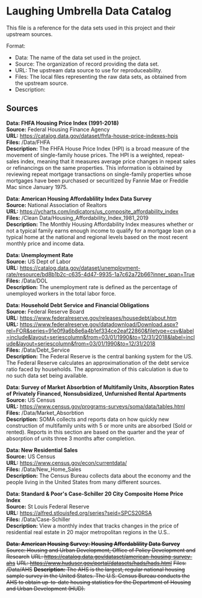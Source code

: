 # Laughing Umbrella Data Catalog
This file is a reference for the data sets used in this project and their upstream sources.

Format: 
- Data: The name of the data set used in the project. 
- Source: The organization of record providing the data set.
- URL: The upstream data source to use for reproduceability.
- Files: The local files representing the raw data sets, as obtained from the upstream source.
- Description: 

## Sources

**Data: FHFA Housing Price Index (1991-2018)**  
**Source:** Federal Housing Finance Agency  
**URL:** https://catalog.data.gov/dataset/fhfa-house-price-indexes-hpis  
**Files:** /Data/FHFA    
**Description:** The FHFA House Price Index (HPI) is a broad measure of the movement of single-family house prices.  The HPI is a weighted, repeat-sales index, meaning that it measures average price changes in repeat sales or refinancings on the same properties. This information is obtained by reviewing repeat mortgage transactions on single-family properties whose mortgages have been purchased or securitized by Fannie Mae or Freddie Mac since January 1975.


**Data: American Housing Affordablility Index Data Survey**     
**Source:** National Association of Realtors  
**URL:** https://ycharts.com/indicators/us_composite_affordability_index    
**Files:** /Clean Data/Housing_Affordability_Index_1981_2019    
**Description:**  The Monthly Housing Affordability Index measures whether or not a typical family earns enough income to qualify for a mortgage loan on a typical home at the national and regional levels based on the most recent monthly price and income data.


**Data: Unemployment Rate**  
**Source:** US Dept of Labor  
**URL:** https://catalog.data.gov/dataset/unemployment-rate/resource/bd8b1b2c-c635-4d47-9935-1a7c62a72b66?inner_span=True      
**Files:** /Data/DOL    
**Description:** The unemployment rate is defined as the percentage of unemployed workers in the total labor force.

**Data: Household Debt Service and Financial Obligations**   
**Source:** Federal Reserve Board  
**URL:** https://www.federalreserve.gov/releases/housedebt/about.htm   
**URL:** https://www.federalreserve.gov/datadownload/Download.aspx?rel=FOR&series=91e0f9a6b8e6a4b1ef334ce2eaf22860&filetype=csv&label=include&layout=seriescolumn&from=03/01/1990&to=12/31/2018&label=include&layout=seriescolumn&from=03/01/1990&to=12/31/2018    
**Files:** /Data/Debt_Service       
**Description:** The Federal Reserve is the central banking system for the US.  The Federal Reserve calculates an approximationation of the debt service ratio faced by households.  The approximation of this calculation is due to no such data set being available.

**Data: Survey of Market Absorbtion of Multifamily Units, Absorption Rates of Privately Financed, Nonsubsidized, Unfurnished Rental Apartments**   
**Source:** US Census												    
**URL:** https://www.census.gov/programs-surveys/soma/data/tables.html     
**Files:** /Data/Market_Absorbtion      
**Description:**  SOMA collects and reports data on how quickly new construction of multifamily units with 5 or more units are absorbed (Sold or rented).  Reports in this section are based on the quarter and the year of absorption of units three 3 months after completion.

**Data: New Residential Sales**  
**Source:** US Census  
**URL:** https://www.census.gov/econ/currentdata/  
**Files:** /Data/New_Home_Sales     
**Description:**  The Census Bureau collects data about the economy and the people living in the United States from many different sources.

**Data: Standard & Poor's Case-Schiller 20 City Composite Home Price Index**  
**Source:** St Louis Federal Reserve  
**URL:** https://alfred.stlouisfed.org/series?seid=SPCS20RSA  
**Files:** /Data/Case-Schiller      
**Description:**  View a monthly index that tracks changes in the price of residential real estate in 20 major metropolitan regions in the U.S..

~~**Data: American Housing Survey: Housing Affordablility Data Survey**~~
~~Source: Housing and Urban Development, Office of Policy Development and Research~~
~~URL: https://catalog.data.gov/dataset/american-housing-survey-ahs~~
~~URL: https://www.huduser.gov/portal/datasets/hads/hads.html~~
~~Files: /Data/AHS~~
~~**Description:**  The AHS is the largest, regular national housing sample survey in the United States. The U.S. Census Bureau conducts the AHS to obtain up-to-date housing statistics for the Department of Housing and Urban Development (HUD).~~
